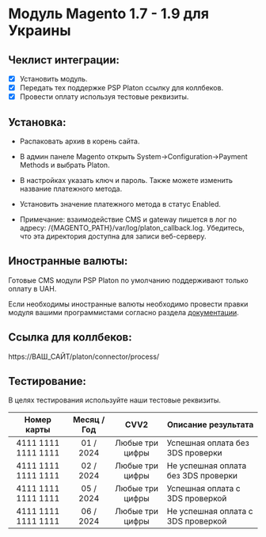 # Модуль Magento 1.7 - 1.9 для Украины

## Чеклист интеграции:
- [x] Установить модуль.
- [x] Передать тех поддержке PSP Platon  ссылку для коллбеков.
- [x] Провести оплату используя тестовые реквизиты.

## Установка:

* Распаковать архив в корень сайта.

* В админ панеле Magento открыть System->Configuration->Payment Methods и выбрать Platon.

* В настройках указать ключ и пароль. Также можете изменить название платежного метода.

* Установить значение платежного метода в статус Enabled.

* Примечание: взаимодействие CMS и gateway пишется в лог по адресу: /{MAGENTO_PATH}/var/log/platon_callback.log. Убедитесь, что эта директория доступна для записи веб-серверу.

## Иностранные валюты:
Готовые CMS модули PSP Platon по умолчанию поддерживают только оплату в UAH.

Если необходимы иностранные валюты необходимо провести правки модуля вашими программистами согласно раздела [документации](https://platon.atlassian.net/wiki/spaces/docs/pages/1810235393).

## Ссылка для коллбеков:
https://ВАШ_САЙТ/platon/connector/process/

## Тестирование:
В целях тестирования используйте наши тестовые реквизиты.

| Номер карты  | Месяц / Год | CVV2 | Описание результата |
| :---:  | :---:  | :---:  | --- |
| 4111  1111  1111  1111 | 01 / 2024 | Любые три цифры | Успешная оплата без 3DS проверки |
| 4111  1111  1111  1111 | 02 / 2024 | Любые три цифры | Не успешная оплата без 3DS проверки |
| 4111  1111  1111  1111 | 05 / 2024 | Любые три цифры | Успешная оплата с 3DS проверкой |
| 4111  1111  1111  1111 | 06 / 2024 | Любые три цифры | Не успешная оплата с 3DS проверкой |

